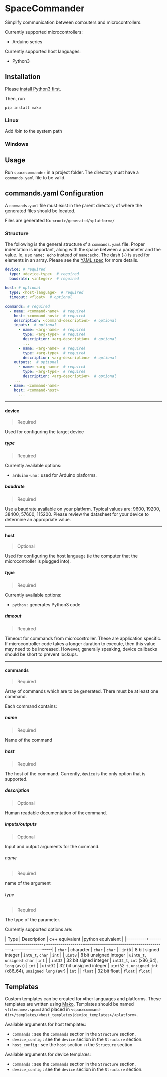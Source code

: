 # SpaceCommander

Simplify communication between computers and microcontrollers.

Currently supported microcontrollers:
 - Arduino series
 
Currently supported host languages:
 - Python3

## Installation

Please [install Python3 first](https://www.python.org/downloads/).

Then, run

    pip install mako
    
### Linux

Add <spacecommander>/bin to the system path

### Windows

<TODO>

## Usage

Run `spacecommander` in a project folder. The directory must have a `commands.yaml` file to be valid.

## commands.yaml Configuration

A `commands.yaml` file must exist in the parent directory of where the generated files should be located.

Files are generated to:
`<root>/generated/<platform>/`

### Structure

The following is the general structure of a `commands.yaml` file. Proper indentation is important, along with the space between a parameter and the value. Ie, use `name: echo` instead of `name:echo`. The dash (`-`) is used for elements in an array. Please see the [YAML spec](http://www.yaml.org/spec/1.2/spec.html#id2797382) for more details.

```yaml
device: # required
  type: <device-type>  # required
  baudrate: <integer>  # required
  
host: # optional
  type: <host-language>  # required
  timeout: <float>  # optional
  
commands: # required
  - name: <command-name>  # required
    host: <command-host>  # required
    description: <command-description>  # optional
    inputs:  # optional
      - name: <arg-name>  # required
        type: <arg-type>  # required
        description: <arg-description>  # optional
        ...
      - name: <arg-name>  # required
        type: <arg-type>  # required
        description: <arg-description>  # optional
    outputs:  # optional
      - name: <arg-name>  # required
        type: <arg-type>  # required
        description: <arg-description>  # optional
    ...
  - name: <command-name>
    host: <command-host>
      ...
```

---

#### device
> Required

Used for configuring the target device.

##### type <device-type>
> Required

Currently available options:
 - `arduino-uno` : used for Arduino platforms.

##### baudrate
> Required

Use a baudrate available on your platform. Typical values are: 9600, 19200, 38400, 57600, 115200. Please review the datasheet for your device to determine an appropriate value.

---

#### host
> Optional

Used for configuring the host language (ie the computer that the microcontroller is plugged into).

 
##### type <host-language>
> Required

Currently available options:
 - `python` : generates Python3 code
 
##### timeout
> Required

Timeout for commands from microcontroller. These are application specific. If microcontroller code takes a longer duration to execute, then this value may need to be increased. However, generally speaking, device callbacks should be short to prevent lockups.

---

#### commands
> Required

Array of commands which are to be generated. There must be at least one command.

Each command contains:

##### name <command-name>
> Required

Name of the command

##### host <command-host>
> Required

The host of the command. Currently, `device` is the only option that is supported.

##### description
> Optional

Human readable documentation of the command.

##### inputs/outputs
> Optional

Input and output arguments for the command.

###### name <arg-name>
> Required

name of the argument

###### type <arg-type>
> Required

The type of the parameter.

Currently supported options are:

| Type     | Description             | c++ equivalent                                             | python equivalent |
|----------+-------------------------+------------------------------------------------------------+-------------------|
| `char`   | character               | `char`                                                     | `char`            |
| `int8`   | 8 bit signed integer    | `int8_t`, `char`                                           | `int`             |
| `uint8`  | 8 bit unsigned integer  | `uint8_t`, `unsigned char`                                 | `int`             |
| `int32`  | 32 bit signed integer   | `int32_t`, `int` (x86_64), `long` (avr)                    | `int`             |
| `uint32` | 32 bit unsigned integer | `uint32_t`, `unsigned int` (x86_64), `unsigned long` (avr) | `int`             |
| `float`  | 32 bit float            | `float`                                                    | `float`           |

## Templates

Custom templates can be created for other languages and platforms. These templates are written using [Mako](http://www.makotemplates.org/). Templates should be named `<filename>.spcmd` and placed in `<spacecommand-dir>/templates/<host_templates|device_templates>/<platform>`.

Available arguments for host templates:
 - `commands` : see the `commands` section in the `Structure` section.
 - `device_config` : see the `device` section in the `Structure` section.
 - `host_config` : see the `host` section in the `Structure` section.

Available arguments for device templates:
 - `commands` : see the `commands` section in the `Structure` section.
 - `device_config` : see the `device` section in the `Structure` section.
